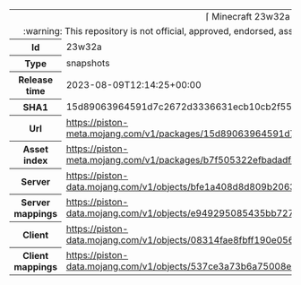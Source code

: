 <html><table>
<tr><td colspan="2" align="center"><img width="0" height="0"><br/>⌈ Minecraft 23w32a ⌋<br/><img width="0" height="0"></td></tr>
<tr><td colspan="2" align="center"><img width="0" height="0"><br/>
:warning: This repository is not official, approved, endorsed, associated or connected with Mojang :warning:
<br/><img width="0" height="0"></td></tr>
<tr><th>Id</th><td>23w32a</td></tr>
<tr><th>Type</th><td>snapshots</td></tr>
<tr><th>Release time</th><td>2023-08-09T12:14:25+00:00</td></tr>
<tr><th>SHA1</th><td>15d89063964591d7c2672d3336631ecb10cb2f55</td></tr>
<tr><th>Url</th><td><a href="https://piston-meta.mojang.com/v1/packages/15d89063964591d7c2672d3336631ecb10cb2f55/23w32a.json">https://piston-meta.mojang.com/v1/packages/15d89063964591d7c2672d3336631ecb10cb2f55/23w32a.json</a></td></tr>
<tr><th>Asset index</th><td><a href="https://piston-meta.mojang.com/v1/packages/b7f505322efbadadfa0a5c3328cf9447ff042489/7.json">https://piston-meta.mojang.com/v1/packages/b7f505322efbadadfa0a5c3328cf9447ff042489/7.json</a></td></tr>
<tr><th>Server</th><td><a href="https://piston-data.mojang.com/v1/objects/bfe1a408d8d809b206369fceab0e8a883226d0a6/server.jar">https://piston-data.mojang.com/v1/objects/bfe1a408d8d809b206369fceab0e8a883226d0a6/server.jar</a></td></tr>
<tr><th>Server mappings</th><td><a href="https://piston-data.mojang.com/v1/objects/e949295085435bb727c816fd5cd99188b57a3a16/server.txt">https://piston-data.mojang.com/v1/objects/e949295085435bb727c816fd5cd99188b57a3a16/server.txt</a></td></tr>
<tr><th>Client</th><td><a href="https://piston-data.mojang.com/v1/objects/08314fae8fbff190e056a8ae4b9fc9cd603436f6/client.jar">https://piston-data.mojang.com/v1/objects/08314fae8fbff190e056a8ae4b9fc9cd603436f6/client.jar</a></td></tr>
<tr><th>Client mappings</th><td><a href="https://piston-data.mojang.com/v1/objects/537ce3a73b6a75008e5d0a8a0afe26d58f27fe3f/client.txt">https://piston-data.mojang.com/v1/objects/537ce3a73b6a75008e5d0a8a0afe26d58f27fe3f/client.txt</a></td></tr>
</table></html>